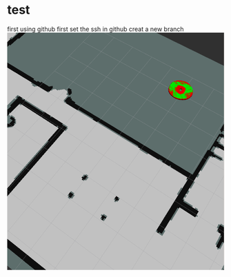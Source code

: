 # test
first using github 
first set the ssh in github
creat a new branch
![image](https://github.com/FL-MAY/test/blob/master/cover.png)

